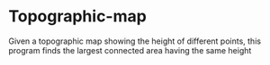 # Topographic-map
Given a topographic map showing the height of different points, this program finds the largest connected area having the same height
